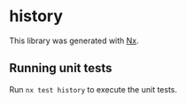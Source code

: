 # history

This library was generated with [Nx](https://nx.dev).

## Running unit tests

Run `nx test history` to execute the unit tests.
